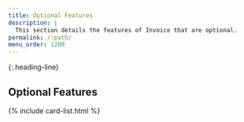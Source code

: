 ```yaml
---
title: Optional Features
description: |
  This section details the features of Invoice that are optional.
permalink: /:path/
menu_order: 1200
---
```


{:.heading-line}
## Optional Features

{% include card-list.html %}
